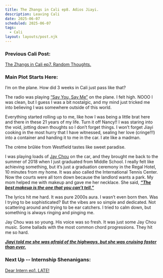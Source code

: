 ```yaml
---
title: The Zhangs in Cali ep8. Adios Jiayi.
description: Leaving Cali
date: 2025-06-07
scheduled: 2025-06-07
tags:
  - Cali
layout: layouts/post.njk
---
```


<h3>Previous Cali Post:</h3>
<a href="{{ '/posts/calistoryep7/' | url }}">The Zhangs in Cali ep7. Random Thoughts.</a>

<h3>Main Plot Starts Here:</h3>

I’m on the plane. How did 3 weeks in Cali just pass like that?

The radio was playing [“Say You, Say Me”](https://open.spotify.com/track/17CPezzLWzvGfpZW6X8XT0?si=8fa5f8dbe82b452e) on the plane. I felt high. NOOO I was clean, but I guess I was a bit nostalgic, and my mind just tricked me into believing I was somewhere outside of this world.

Everything started rolling up to me, like how I was being a little brat here and there in these 21 years of my life. Turn it off Nancy!! I was staring into the void, jotting down thoughts so I don’t forget things. I won’t forget Jiayi cooking in the most hurry that I have witnessed, sealing her love (cringe!!!) into a container and handing it to me in the car. I ate like a madman.

The crème brûlée from Westfield tastes like sweet paradise.

I was playing loads of [Jay Chou](https://open.spotify.com/artist/2elBjNSdBE2Y3f0j1mjrql?si=M2XzRXrbQjSik6uqNmwx4A) on the car, and they brought me back to the summer of 2018 when I just graduated from Middle School. I really felt like achieving something, but it’s just a graduation ceremony in the Regal Hotel, 10 minutes from my home. It was also called the International Tennis Center. Now the courts were all torn down because the landlord wants a park. My mom helped me with makeup and gave me her necklace. She said, ***<u>“The best makeup is the one that you can’t tell.”***</u>

The lyrics hit me hard. It was pure 2000s aura. I wasn’t even born then. Was I trying to be sophisticated? But the vibes are so simple and dedicated. Not scattering around and trying to be ear catchers. I tried to calm down, but something is always ringing and pinging me.

Jay Chou was so young. His voice was so fresh. It was just some Jay Chou music. Some ballads with the most common chord progressions. They hit me so hard.

***<u>Jiayi told me she was afraid of the highways, but she was cruising faster than ever.***</u>

<h3>Next Up -- Internship Shenanigans:</h3>
<a href="{{ '/posts/dearinternep1/' | url }}">Dear Intern ep1. LATE!</a>

